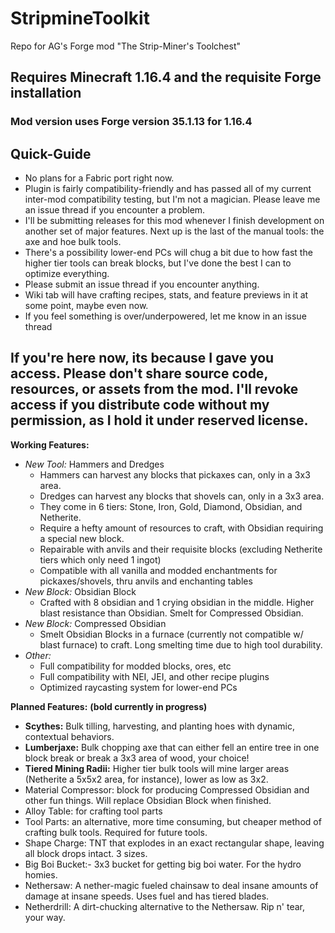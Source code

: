 # StripmineToolkit
 Repo for AG's Forge mod "The Strip-Miner's Toolchest"
 
## Requires Minecraft 1.16.4 and the requisite Forge installation
### Mod version uses Forge version 35.1.13 for 1.16.4
 
## Quick-Guide
* No plans for a Fabric port right now.
* Plugin is fairly compatibility-friendly and has passed all of my current inter-mod compatibility testing, but I'm not a magician. Please leave me an issue thread if you encounter a problem.
* I'll be submitting releases for this mod whenever I finish development on another set of major features. Next up is the last of the manual tools: the axe and hoe bulk tools.
* There's a possibility lower-end PCs will chug a bit due to how fast the higher tier tools can break blocks, but I've done the best I can to optimize everything.
* Please submit an issue thread if you encounter anything.
* Wiki tab will have crafting recipes, stats, and feature previews in it at some point, maybe even now.
* If you feel something is over/underpowered, let me know in an issue thread

## If you're here now, its because I gave you access. Please don't share source code, resources, or assets from the mod. I'll revoke access if you distribute code without my permission, as I hold it under reserved license.
 
**Working Features:**
* *New Tool:* Hammers and Dredges
   * Hammers can harvest any blocks that pickaxes can, only in a 3x3 area.
   * Dredges can harvest any blocks that shovels can, only in a 3x3 area.  
   * They come in 6 tiers: Stone, Iron, Gold, Diamond, Obsidian, and Netherite.
   * Require a hefty amount of resources to craft, with Obsidian requiring a special new block.
   * Repairable with anvils and their requisite blocks (excluding Netherite tiers which only need 1 ingot)
   * Compatible with all vanilla and modded enchantments for pickaxes/shovels, thru anvils and enchanting tables
* *New Block:* Obsidian Block
   * Crafted with 8 obsidian and 1 crying obsidian in the middle. Higher blast resistance than Obsidian. Smelt for Compressed Obsidian.
* *New Block:* Compressed Obsidian
   * Smelt Obsidian Blocks in a furnace (currently not compatible w/ blast furnace) to craft. Long smelting time due to high tool durability.
* *Other:*
   * Full compatibility for modded blocks, ores, etc
   * Full compatibility with NEI, JEI, and other recipe plugins
   * Optimized raycasting system for lower-end PCs

**Planned Features:**        **(bold currently in progress)**
   * **Scythes:** Bulk tilling, harvesting, and planting hoes with dynamic, contextual behaviors.
   * **Lumberjaxe:** Bulk chopping axe that can either fell an entire tree in one block break or break a 3x3 area of wood, your choice!
   * **Tiered Mining Radii:** Higher tier bulk tools will mine larger areas (Netherite a 5x5x2 area, for instance), lower as low as 3x2.
   * Material Compressor: block for producing Compressed Obsidian and other fun things. Will replace Obsidian Block when finished.
   * Alloy Table: for crafting tool parts
   * Tool Parts: an alternative, more time consuming, but cheaper method of crafting bulk tools. Required for future tools.
   * Shape Charge: TNT that explodes in an exact rectangular shape, leaving all block drops intact. 3 sizes.
   * Big Boi Bucket:- 3x3 bucket for getting big boi water. For the hydro homies.
   * Nethersaw: A nether-magic fueled chainsaw to deal insane amounts of damage at insane speeds. Uses fuel and has tiered blades.
   * Netherdrill: A dirt-chucking alternative to the Nethersaw. Rip n' tear, your way.
